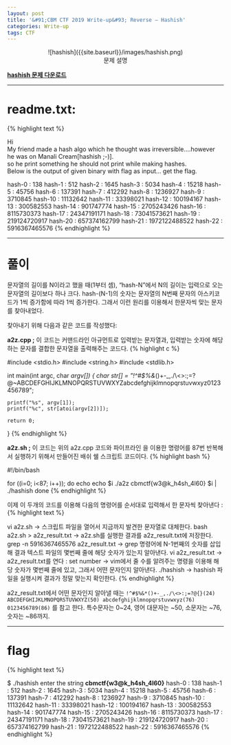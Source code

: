 ```yaml
---
layout: post
title: '&#91;CBM CTF 2019 Write-up&#93; Reverse – Hashish'
categories: Write-up
tags: CTF
---
```

<center>
![hashish]({{site.baseurl}}/images/hashish.png)
</center>
<center>문제 설명</center>

<a href="{{site.baseurl}}/attach/hashishhh.zip" download><b>hashish 문제 다운로드</b></a>
- - -
# readme.txt:
{% highlight text %}

Hi  
My friend made a hash algo which he thought was irreversible….however he was on Manali Cream[hashish ;-)].  
so he print something he should not print while making hashes.  
Below is the output of given binary with flag as input… get the flag.  

hash-0 : 138
hash-1 : 512
hash-2 : 1645
hash-3 : 5034
hash-4 : 15218
hash-5 : 45756
hash-6 : 137391
hash-7 : 412292
hash-8 : 1236927
hash-9 : 3710845
hash-10 : 11132642
hash-11 : 33398021
hash-12 : 100194167
hash-13 : 300582553
hash-14 : 901747774
hash-15 : 2705243426
hash-16 : 8115730373
hash-17 : 24347191171
hash-18 : 73041573621
hash-19 : 219124720917
hash-20 : 657374162799
hash-21 : 1972122488522
hash-22 : 5916367465576
{% endhighlight %}
- - -
# 풀이
문자열의 길이를 N이라고 했을 때(1부터 셈), “hash-N”에서 N의 길이는 입력으로 오는 문자열의 길이보다 하나 크다. hash-(N-1)의 숫자는 문자열의 N번째 문자의 아스키코드가 1씩 증가함에 따라 1씩 증가한다. 그래서 이런 원리를 이용해서 한문자씩 맞는 문자를 찾아내었다.

찾아내기 위해 다음과 같은 코드를 작성했다:

**a2z.cpp ;** 이 코드는 커맨드라인 아규먼트로 입력받는 문자열과, 입력받는 숫자에 해당하는 문자를 결합한 문자열을 출력해주는 코드다.
{% highlight c %}

#include <stdio.h>
#include <string.h>
#include <stdlib.h>

int main(int argc, char *argv[])
{
	char str[] = "!^#$%&*()+-_,./\\<>:;=?@~ABCDEFGHIJKLMNOPQRSTUVWXYZabcdefghijklmnopqrstuvwxyz0123456789";

	printf("%s", argv[1]);	
	printf("%c", str[atoi(argv[2])]);

	return 0;
}
{% endhighlight %}

**a2z.sh ;** 이 코드는 위의 a2z.cpp 코드와 파이프라인 을 이용한 명령어를 87번 반복해서 실행하기 위해서 만들어진 배쉬 쉘 스크립트 코드이다.
{% highlight bash %}

#!/bin/bash

for ((i=0; i<87; i++)); do
	echo
	echo $i
	./a2z cbmctf{w3@k_h4sh_4l60} $i | ./hashish
done
{% endhighlight %}

이제 이 두개의 코드를 이용해 다음의 명령어를 순서대로 입력해서 한 문자씩 찾아낸다 :
{% highlight text %}

vi a2z.sh       -> 스크립트 파일을 열어서 지금까지 발견한 문자열로 대체한다.
bash a2z.sh > a2z_result.txt        -> a2z.sh를 실행한 결과를 a2z_result.txt에 저장한다.
grep -n 5916367465576 a2z_result.txt       -> grep 명령어에 N-1번째의 숫자를 삽입해 결과 텍스트 파일의 몇번째 줄에 해당 숫자가 있는지 알아낸다.
vi a2z_result.txt       -> a2z_result.txt를 연다
: set number        -> vim에서 줄 수를 알려주는 명령을 이용해 해당 숫자가 몇번째 줄에 있고, 그래서 어떤 문자인지 알아낸다.
./hashish       -> hashish 파일을 실행시켜 결과가 정말 맞는지 확인한다.
{% endhighlight %}

a2z_result.txt에서 어떤 문자인지 알아낼 때는
`!^#$%&*()+-_,./\<>:;=?@{}(24) ABCDEFGHIJKLMNOPQRSTUVWXYZ(50) abcdefghijklmnopqrstuvwxyz(76) 0123456789(86)`
를 참고 한다.
특수문자는 0~24, 영어 대문자는 ~50, 소문자는 ~76, 숫자는 ~86까지.
- - -
# flag
{% highlight text %}

$ ./hashish
enter the string
**cbmctf{w3@k_h4sh_4l60}**
hash-0 : 138
hash-1 : 512
hash-2 : 1645
hash-3 : 5034
hash-4 : 15218
hash-5 : 45756
hash-6 : 137391
hash-7 : 412292
hash-8 : 1236927
hash-9 : 3710845
hash-10 : 11132642
hash-11 : 33398021
hash-12 : 100194167
hash-13 : 300582553
hash-14 : 901747774
hash-15 : 2705243426
hash-16 : 8115730373
hash-17 : 24347191171
hash-18 : 73041573621
hash-19 : 219124720917
hash-20 : 657374162799
hash-21 : 1972122488522
hash-22 : 5916367465576
{% endhighlight %}